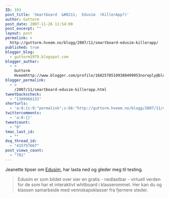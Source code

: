 ```yaml
---
ID: 193
post_title: 'Smartboard  &#8211;  Edusim  (KillerApp?)'
author: Guttorm
post_date: 2007-11-26 11:54:00
post_excerpt: ""
layout: post
permalink: >
  http://guttorm.hveem.no/blogg/2007/11/smartboard-edusim-killerapp/
published: true
blogger_blog:
  - guttorm1979.blogspot.com
blogger_author:
  - >
    Guttorm
    Hveemhttp://www.blogger.com/profile/16825705109380499953noreply@blogger.com
blogger_permalink:
  - >
    /2007/11/smartboard-edusim-killerapp.html
tweetbackscheck:
  - "1309966131"
shorturls:
  - 'a:8:{s:9:"permalink";s:66:"http://guttorm.hveem.no/blogg/2007/11/smartboard-edusim-killerapp/";s:7:"tinyurl";s:25:"http://tinyurl.com/db6vm5";s:4:"isgd";s:17:"http://is.gd/h9mI";s:5:"bitly";s:20:"http://bit.ly/2k9Pip";s:5:"snipr";s:22:"http://snipr.com/aow73";s:5:"snurl";s:22:"http://snurl.com/aow73";s:7:"snipurl";s:24:"http://snipurl.com/aow73";s:4:"trim";s:17:"http://tr.im/ciu9";}'
twittercomments:
  - 'a:0:{}'
tweetcount:
  - "0"
tmac_last_id:
  - ""
dsq_thread_id:
  - "415757667"
post_views_count:
  - "791"
---
```

Jeanette tipser om <a href="http://www.edusim3d.com/">Edusim</a>, har lasta ned og gleder meg til testing.<br /><blockquote>Edusim er som bildet over sier en gratis - nedlastbar - virtuell verden for de som har et interaktivt whitboard i klasserommet. Her kan du og klassen samarbeide med vennskapsklasser fra fjernere steder.</blockquote>